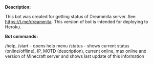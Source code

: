 <b>Description:</b>

This bot was created for getting status of Dreammita server. See https://t.me/dreammita.
This version of bot is intended for deploying to Heroku.

<b>Bot commands:</b>

/help, /start - opens help menu
/status - shows current status (online/offline), IP, MOTD (description), current online, max online and version of Minecraft server and shows last update of this information


